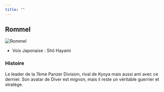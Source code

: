 ```yaml
---
title: ""
---
```



Rommel
------




![Rommel](/images/stories/saga/gundambd/persos/rommel.png "Rommel")


* Voix Japonaise : Shô Hayami


### Histoire


Le leader de la 7ème Panzer Division, rival de Kyoya mais aussi ami avec ce dernier. Son avatar de Diver est mignon, mais il reste un véritable guerrier et stratège.


